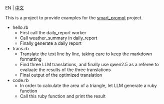 EN | [中文](./README.cn.md)

This is a project to provide examples for the [smart_prompt](https://github.com/zhuangbiaowei/smart_prompt) project.

* hello.rb
    * First call the daily_report worker
    * Call weather_summary in daily_report
    * Finally generate a daily report
* trans.rb
    * Translate the text line by line, taking care to keep the markdown formatting
    * Find three LLM translations, and finally use qwen2.5 as a referee to evaluate the results of the three translations
    * Final output of the optimized translation
* code.rb
    * In order to calculate the area of a triangle, let LLM generate a ruby function
    * Call this ruby function and print the result